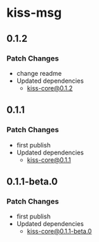 # kiss-msg

## 0.1.2

### Patch Changes

-   change readme
-   Updated dependencies
    -   kiss-core@0.1.2

## 0.1.1

### Patch Changes

-   first publish
-   Updated dependencies
    -   kiss-core@0.1.1

## 0.1.1-beta.0

### Patch Changes

-   first publish
-   Updated dependencies
    -   kiss-core@0.1.1-beta.0
